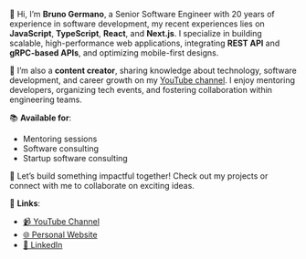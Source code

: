 👋 Hi, I’m **Bruno Germano**, a Senior Software Engineer with 20 years of experience in software development, my recent experiences lies on **JavaScript**, **TypeScript**, **React**, and **Next.js**. I specialize in building scalable, high-performance web applications, integrating **REST API** and **gRPC-based APIs**, and optimizing mobile-first designs.

📢 I’m also a **content creator**, sharing knowledge about technology, software development, and career growth on my [YouTube channel](https://youtube.com/egermano). I enjoy mentoring developers, organizing tech events, and fostering collaboration within engineering teams.

📚 **Available for**:

- Mentoring sessions  
- Software consulting  
- Startup software consulting  

🌟 Let’s build something impactful together! Check out my projects or connect with me to collaborate on exciting ideas.

🔗 **Links**:

- [📹 YouTube Channel](https://youtube.com/egermano)  
- [🌐 Personal Website](https://egermano.com)  
- [💼 LinkedIn](https://www.linkedin.com/in/brunogermano)
